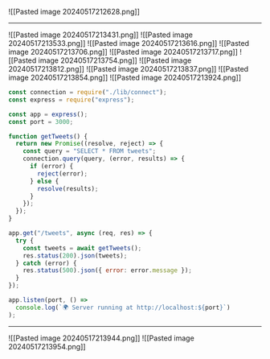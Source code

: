 ![[Pasted image 20240517212628.png]]

---
![[Pasted image 20240517213431.png]]
![[Pasted image 20240517213533.png]]
![[Pasted image 20240517213616.png]]
![[Pasted image 20240517213706.png]]
![[Pasted image 20240517213717.png]]
![[Pasted image 20240517213754.png]]
![[Pasted image 20240517213812.png]]
![[Pasted image 20240517213837.png]]
![[Pasted image 20240517213854.png]]
![[Pasted image 20240517213924.png]]
```js
const connection = require("./lib/connect");
const express = require("express");

const app = express();
const port = 3000;

function getTweets() {
  return new Promise((resolve, reject) => {
    const query = "SELECT * FROM tweets";
    connection.query(query, (error, results) => {
      if (error) {
        reject(error);
      } else {
        resolve(results);
      }
    });
  });
}

app.get("/tweets", async (req, res) => {
  try {
    const tweets = await getTweets();
    res.status(200).json(tweets);
  } catch (error) {
    res.status(500).json({ error: error.message });
  }
});

app.listen(port, () =>
  console.log(`🌍 Server running at http://localhost:${port}`)
);
```

---
![[Pasted image 20240517213944.png]]
![[Pasted image 20240517213954.png]]
